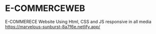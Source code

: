 # E-COMMERCEWEB
E-COMMERECE Website Using Html, CSS and JS responsive in all media
https://marvelous-sunburst-8a7f6e.netlify.app/
